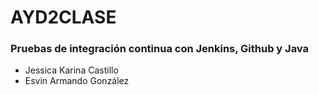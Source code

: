# AYD2CLASE
### Pruebas de integración continua con Jenkins, Github y Java
* Jessica Karina Castillo
* Esvin Armando González

